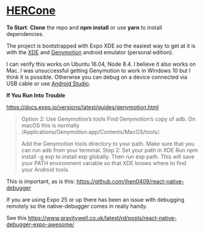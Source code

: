 # [HERCone](https://expo.io/@stackbaxter/hercone)


**To Start**:
**Clone** the repo and **npm install** or use **yarn** to install dependencies.

The project is bootstrapped with Expo XDE so the easiest way to get at it is with the [XDE](https://docs.expo.io/versions/latest/introduction/installation.html)  and [Genymotion](https://www.genymotion.com/fun-zone/) android emulator (personal edition).

I can verify this works on Ubuntu 16.04, Node 8.4. I believe it also works on Mac. I was unsuccessful getting Genymotion to work in Windows 10 but I think it is possible. Otherwise you can debug on a device connected via USB cable or use  [Android Studio](https://developer.android.com/studio/index.html). 

**If You Run Into Trouble**
 
https://docs.expo.io/versions/latest/guides/genymotion.html

> Option 2: Use Genymotion’s tools Find Genymotion’s copy of adb. On
> macOS this is normally
> /Applications/Genymotion.app/Contents/MacOS/tools/.
> 
>  Add the Genymotion tools directory to your path. Make sure that you
> can run adb from your terminal.   Step 2: Set your path in XDE Run npm
> install -g exp to install exp globally. Then run exp path. This will
> save your PATH environment variable so that XDE knows where to find
> your Android tools.
> 
This is important, as is this: https://github.com/jhen0409/react-native-debugger 

If you are using Expo 25 or up there has been an issue with debugging remotely so the native-debugger comes in really handy.

See this https://www.gravitywell.co.uk/latest/rd/posts/react-native-debugger-expo-awesome/

